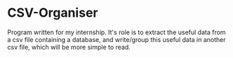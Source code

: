 # CSV-Organiser
Program written for my internship. It's role is to extract the useful data from a csv file containing a database, and write/group this useful data in another csv file, which will be more simple to read.
